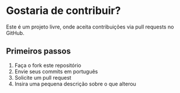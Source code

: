 # Gostaria de contribuir?

Este é um projeto livre, onde aceita contribuições via pull requests no GitHub.

## Primeiros passos

1. Faça o fork este repositório
2. Envie seus commits em português
3. Solicite um pull request
4. Insira uma pequena descrição sobre o que alterou
